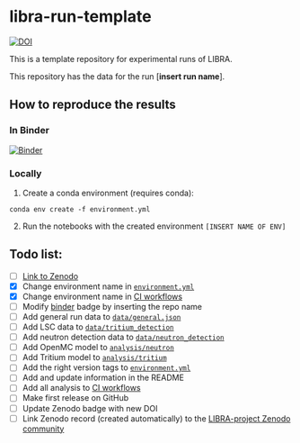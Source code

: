 # libra-run-template

[![DOI](https://zenodo.org/badge/DOI/10.5281/zenodo.INSERT-DOI.svg)](https://doi.org/10.5281/zenodo.INSERT-DOI)

This is a template repository for experimental runs of LIBRA.

This repository has the data for the run [**insert run name**].

## How to reproduce the results

### In Binder

[![Binder](https://mybinder.org/badge_logo.svg)](https://mybinder.org/v2/gh/LIBRA-project/INSERT-REPO-NAME/HEAD)

### Locally

1. Create a conda environment (requires conda):

```
conda env create -f environment.yml
```

2. Run the notebooks with the created environment `[INSERT NAME OF ENV]`

## Todo list:
- [ ] [Link to Zenodo](https://zenodo.org/)
- [x] Change environment name in [`environment.yml`](environment.yml)
- [x] Change environment name in [CI workflows](.github/workflows)
- [ ] Modify [binder](https://mybinder.org/) badge by inserting the repo name
- [ ] Add general run data to [`data/general.json`](data/general.json)
- [ ] Add LSC data to [`data/tritium_detection`](data/tritium_detection)
- [ ] Add neutron detection data to [`data/neutron_detection`](data/neutron_detection)
- [ ] Add OpenMC model to [`analysis/neutron`](analysis/neutron)
- [ ] Add Tritium model to [`analysis/tritium`](analysis/tritium)
- [ ] Add the right version tags to [`environment.yml`](environment.yml)
- [ ] Add and update information in the README
- [ ] Add all analysis to [CI workflows](.github/workflows)
- [ ] Make first release on GitHub
- [ ] Update Zenodo badge with new DOI
- [ ] Link Zenodo record (created automatically) to the [LIBRA-project Zenodo community](https://zenodo.org/communities/libra-project/records)